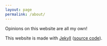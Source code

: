 ```yaml
---
layout: page
permalink: /about/
---
```


Opinions on this website are all my own!

This website is made with [Jekyll](http://jekyllrb.com/) ([source code](https://github.com/cosenal/cosenal.github.io)).
